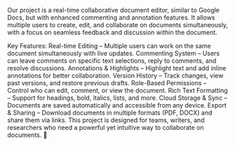 Our project is a real-time collaborative document editor, similar to Google Docs, but with enhanced commenting and annotation features. It allows multiple users to create, edit, and collaborate on documents simultaneously, with a focus on seamless feedback and discussion within the document.

Key Features:
Real-time Editing – Multiple users can work on the same document simultaneously with live updates.
Commenting System – Users can leave comments on specific text selections, reply to comments, and resolve discussions.
Annotations & Highlights – Highlight text and add inline annotations for better collaboration.
Version History – Track changes, view past versions, and restore previous drafts.
Role-Based Permissions – Control who can edit, comment, or view the document.
Rich Text Formatting – Support for headings, bold, italics, lists, and more.
Cloud Storage & Sync – Documents are saved automatically and accessible from any device.
Export & Sharing – Download documents in multiple formats (PDF, DOCX) and share them via links.
This project is designed for teams, writers, and researchers who need a powerful yet intuitive way to collaborate on documents. 🚀
